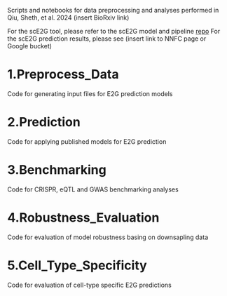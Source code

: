 Scripts and notebooks for data preprocessing and analyses performed in Qiu, Sheth, et al. 2024 (insert BioRxiv link)

For the scE2G tool, please refer to the scE2G model and pipeline [repo]("https://github.com/EngreitzLab/sc-E2G")
For the scE2G prediction results, please see (insert link to NNFC page or Google bucket)

# 1.Preprocess_Data
Code for generating input files for E2G prediction models

# 2.Prediction
Code for applying published models for E2G prediction 

# 3.Benchmarking
Code for CRISPR, eQTL and GWAS benchmarking analyses

# 4.Robustness_Evaluation
Code for evaluation of model robustness basing on downsapling data

# 5.Cell_Type_Specificity
Code for evaluation of cell-type specific E2G predictions
